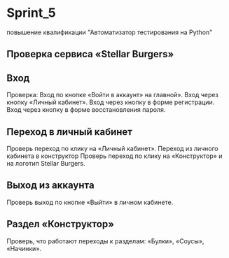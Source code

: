 # Sprint_5
повышениe квалификации "Автоматизатор тестирования на Python"
## Проверка сервиса «Stellar Burgers»
## Вход
Проверка: 
Вход по кнопке «Войти в аккаунт» на главной».
Вход через кнопку «Личный кабинет».
Вход через кнопку в форме регистрации.
Вход через кнопку в форме восстановления пароля.
## Переход в личный кабинет
Проверь переход по клику на «Личный кабинет».
Переход из личного кабинета в конструктор 
Проверь переход по клику на «Конструктор» и на логотип Stellar Burgers.
## Выход из аккаунта
Проверь выход по кнопке «Выйти» в личном кабинете.
## Раздел «Конструктор»
Проверь, что работают переходы к разделам:
«Булки»,
«Соусы»,
«Начинки».

